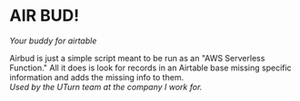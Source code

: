 # AIR BUD!
*Your buddy for airtable*

Airbud is just a simple script meant to be run as an "AWS Serverless Function."
All it does is look for records in an Airtable base missing specific information and adds the missing info to them.  
*Used by the UTurn team at the company I work for.*